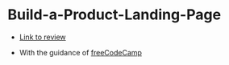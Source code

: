 # Build-a-Product-Landing-Page
- [Link to review](https://landingpagecyberpunk2077.netlify.app/)

- With the guidance of [freeCodeCamp](https://www.freecodecamp.org/)

